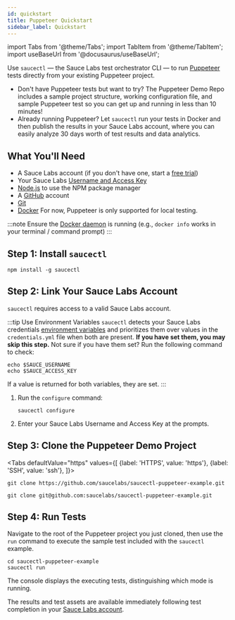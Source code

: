 ```yaml
---
id: quickstart
title: Puppeteer Quickstart
sidebar_label: Quickstart
---
```


import Tabs from '@theme/Tabs';
import TabItem from '@theme/TabItem';
import useBaseUrl from '@docusaurus/useBaseUrl';

Use `saucectl` — the Sauce Labs test orchestrator CLI — to run [Puppeteer](https://github.com/puppeteer) tests directly from your existing Puppeteer project.

* Don't have Puppeteer tests but want to try? The Puppeteer Demo Repo includes a sample project structure, working configuration file, and sample Puppeteer test so you can get up and running in less than 10 minutes!
* Already running Puppeteer? Let `saucectl` run your tests in Docker and then publish the results in your Sauce Labs account, where you can easily analyze 30 days worth of test results and data analytics.  

## What You'll Need

* A Sauce Labs account (if you don't have one, start a [free trial](https://saucelabs.com/sign-up))
* Your Sauce Labs [Username and Access Key](https://app.saucelabs.com/user-settings)
* [Node.js](https://nodejs.org/en/) to use the NPM package manager
* A [GitHub](https://github.com/signup?ref_cta=Sign+up&ref_loc=header+logged+out&ref_page=%2F&source=header-home) account
* [Git](https://git-scm.com/downloads)
* [Docker](https://docs.docker.com/get-docker/) For now, Puppeteer is only supported for local testing.

:::note
Ensure the [Docker daemon](https://docs.docker.com/config/daemon/) is running (e.g., `docker info` works in your terminal / command prompt)
:::

## Step 1: Install `saucectl`

```
npm install -g saucectl
```

## Step 2: Link Your Sauce Labs Account

`saucectl` requires access to a valid Sauce Labs account.

:::tip Use Environment Variables
`saucectl` detects your Sauce Labs credentials [environment variables](/basics/environment-variables) and prioritizes them over values in the `credentials.yml` file when both are present. **If you have set them, you may skip this step.** Not sure if you have them set? Run the following command to check:
```
echo $SAUCE_USERNAME
echo $SAUCE_ACCESS_KEY
```
If a value is returned for both variables, they are set.
:::

 1. Run the `configure` command:

    ```
    saucectl configure
    ```
 1. Enter your Sauce Labs Username and Access Key at the prompts.


## Step 3: Clone the Puppeteer Demo Project

<Tabs
  defaultValue="https"
  values={[
    {label: 'HTTPS', value: 'https'},
    {label: 'SSH', value: 'ssh'},
  ]}>

<TabItem value="https">

```
git clone https://github.com/saucelabs/saucectl-puppeteer-example.git
```

</TabItem>
<TabItem value="ssh">

```
git clone git@github.com:saucelabs/saucectl-puppeteer-example.git
```
</TabItem>
</Tabs>

## Step 4: Run Tests

Navigate to the root of the Puppeteer project you just cloned, then use the `run` command to execute the sample test included with the `saucectl` example.

```
cd saucectl-puppeteer-example
saucectl run
```

The console displays the executing tests, distinguishing which mode is running.

The results and test assets are available immediately following test completion in your [Sauce Labs account](https://app.saucelabs.com/dashboard/tests/vdc).
